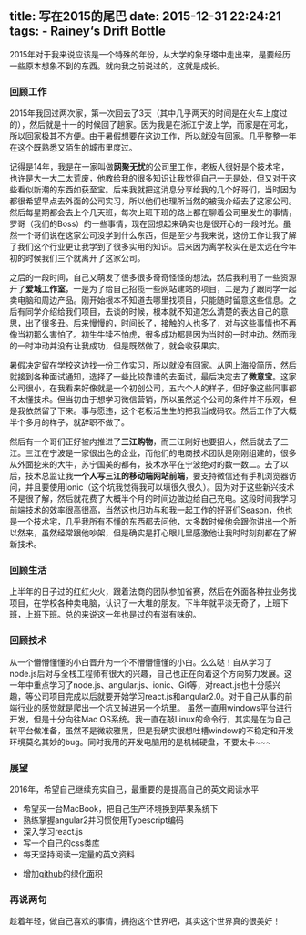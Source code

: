 title: 写在2015的尾巴
date: 2015-12-31 22:24:21
tags:
    - Rainey‘s Drift Bottle
---

2015年对于我来说应该是一个特殊的年份，从大学的象牙塔中走出来，是要经历一些原本想象不到的东西。就向我之前说过的，这就是成长。

<!-- more -->

### 回顾工作
2015年我回过两次家，第一次回去了3天（其中几乎两天的时间是在火车上度过的），然后就是十一的时候回了趟家。因为我是在浙江宁波上学，而家是在河北，所以回家极其不方便。由于暑假想要在这边工作，所以就没有回家。几乎整整一年在这个既熟悉又陌生的城市里度过。

记得是14年，我是在一家叫做**网聚无忧**的公司里工作，老板人很好是个技术宅，也许是大一大二太荒废，他教给我的很多知识让我觉得自己一无是处，但又对于这些看似新潮的东西如获至宝。后来我就把这消息分享给我的几个好哥们，当时因为都很希望早点去外面的公司实习，所以他们也理所当然的被我介绍去了这家公司。然后每星期都会去上个几天班，每次上班下班的路上都在聊着公司里发生的事情，罗哥（我们的Boss）的一些事情，现在回想起来确实也是很开心的一段时光。虽然一个哥们说在这家公司没学到什么东西，但是至少与我来说，这份工作让我了解了我们这个行业更让我学到了很多实用的知识。后来因为离学校实在是太远在今年初的时候我们三个就离开了这家公司。

之后的一段时间，自己又萌发了很多很多奇奇怪怪的想法，然后我利用了一些资源开了**爱城工作室**，一是为了给自己招揽一些网站建站的项目，二是为了跟同学一起卖电脑和周边产品。刚开始根本不知道去哪里找项目，只能随时留意这些信息。之后有同学介绍给我们项目，去谈的时候，根本就不知道怎么清楚的表达自己的意思，出了很多丑。后来慢慢的，时间长了，接触的人也多了，对与这些事情也不再像当初那么害怕了。初生牛犊不怕虎，很多成功都是因为当时的一时冲动。然而我的一时冲动并没有让我成功，但是既然做了，就会收获果实。

暑假决定留在学校这边找一份工作实习，所以就没有回家。从网上海投简历，然后就接到各种面试通知，选择了一些比较靠谱的去面试，最后决定去了**微意宝**。这家公司很小，在我看来好像就是一个初创公司，五六个人的样子，但好像这些同事都不太懂技术。但当初由于想学习微信营销，所以虽然这个公司的条件并不乐观，但是我依然留了下来。事与愿违，这个老板活生生的把我当成码农。然后工作了大概半个多月的样子，就辞职不做了。

然后有一个哥们正好被内推进了**三江购物**，而三江刚好也要招人，然后就去了三江。三江在宁波是一家很出色的企业，而他们的电商技术团队是刚刚组建的，很多从外面挖来的大牛，苏宁国美的都有，技术水平在宁波绝对的数一数二。去了以后，技术总监让我**一个人写三江的移动端网站前端**，要支持微信还有手机浏览器访问，并且要使用ionic（这个坑我觉得我可以填很久很久）。因为对于这些新兴技术不是很了解，然后就花费了大概半个月的时间边做边给自己充电。这段时间我学习前端技术的效率很高很高，当然这也归功与和我一起工作的好哥们[Season](http://xnix.me/)，他也是一个技术宅，几乎我所有不懂的东西都去问他，大多数时候他会跟你讲出一个所以然来，虽然经常跟他吵架，但是确实是打心眼儿里感激他让我时时刻刻都在了解新技术。

<!-- ### 回顾感情
似乎是一个很遥远的过去，年初和前女友分手，当时刚好赶上放寒假，现在依然还记得那次回家的时候坐在火车上撕心裂肺的感觉，迎面来的一列列火车都像是要把我整个人拍碎。我是一个用情很深的人，所以被伤的也很深。也还好是回家了，家的温暖和哥们儿们的关心，让我慢慢从失落中走出来。 -->

### 回顾生活
上半年的日子过的红红火火，跟着法商的团队参加省赛，然后在外面各种拉业务找项目，在学校各种卖电脑，认识了一大堆的朋友。下半年就平淡无奇了，上班下班，上班下班。总的来说这一年也是过的有滋有味的。

### 回顾技术
从一个懵懵懂懂的小白晋升为一个不懵懵懂懂的小白。么么哒！自从学习了node.js后对与全栈工程师有很大的兴趣，自己也正在向着这个方向努力发展。这一年中重点学习了node.js、angular.js、ionic、Git等，对react.js也十分感兴趣，等公司项目完成以后就要开始学习react.js和angular2.0。对于自己从事的前端行业的感觉就是爬出一个坑又掉进另一个坑里。
虽然一直用windows平台进行开发，但是十分向往Mac OS系统。我一直在敲Linux的命令行，其实是在为自己转平台做准备，虽然不是微软雅黑，但是我确实很想吐槽window的不稳定和开发环境莫名其妙的bug。同时我用的开发电脑用的是机械硬盘，不要太卡~~~

### 展望
2016年，希望自己继续充实自己，最重要的是提高自己的英文阅读水平

* 希望买一台MacBook，把自己生产环境换到苹果系统下
* 熟练掌握angular2并习惯使用Typescript编码
* 深入学习react.js
* 写一个自己的css类库
* 每天坚持阅读一定量的英文资料
<!-- * 坚持博客周更 -->
* 增加[github](http://github.com/raineye)的绿化面积

### 再说两句
趁着年轻，做自己喜欢的事情，拥抱这个世界吧，其实这个世界真的很美好！
